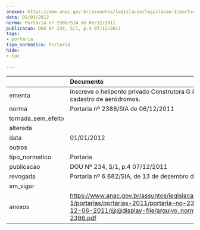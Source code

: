 ```yaml
---
anexos: https://www.anac.gov.br/assuntos/legislacao/legislacao-1/portarias/portarias-2011/portaria-no-2386-sia-de-12-06-2011/@@display-file/arquivo_norma/PA2011-2386.pdf
data: 01/01/2012
norma: Portaria nº 2386/SIA de 06/12/2011
publicacao: DOU Nº 234, S/1, p.4 07/12/2011
tags:
- portaria
tipo_normatico: Portaria
hide: 
- toc 
 
---
```


|                    | Documento                                                                                                                                                         |
|:-------------------|:------------------------------------------------------------------------------------------------------------------------------------------------------------------|
| ementa             | Inscreve o heliponto privado Construtora G & F (CE) no cadastro de aeródromos.                                                                                    |
| norma              | Portaria nº 2386/SIA de 06/12/2011                                                                                                                                |
| tornada_sem_efeito |                                                                                                                                                                   |
| alterada           |                                                                                                                                                                   |
| data               | 01/01/2012                                                                                                                                                        |
| outros             |                                                                                                                                                                   |
| tipo_normatico     | Portaria                                                                                                                                                          |
| publicacao         | DOU Nº 234, S/1, p.4 07/12/2011                                                                                                                                   |
| revogada           | Portaria nº 6.682/SIA, de 13 de dezembro de 2021.                                                                                                                 |
| em_vigor           |                                                                                                                                                                   |
| anexos             | https://www.anac.gov.br/assuntos/legislacao/legislacao-1/portarias/portarias-2011/portaria-no-2386-sia-de-12-06-2011/@@display-file/arquivo_norma/PA2011-2386.pdf |